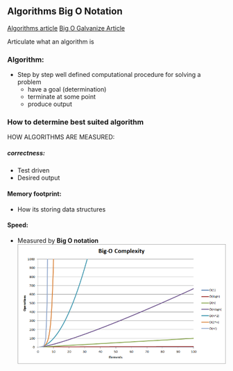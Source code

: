 ## Algorithms Big O Notation
[Algorithms article](https://learn.galvanize.com/content/gSchool/computer-science-curriculum/master/Unit-1/01-intro-to-algorithms.md)
[Big O Galvanize Article](https://learn.galvanize.com/content/gSchool/computer-science-curriculum/master/Unit-1/02-big-o-notation.md)

Articulate what an algorithm is

### Algorithm:
- Step by step well defined computational procedure for solving a problem
  - have a goal (determination)
  - terminate at some point
  - produce output

### How to determine best suited algorithm

HOW ALGORITHMS ARE MEASURED:
##### correctness:
  - Test driven
  - Desired output

#### Memory footprint:
  - How its storing data structures

#### Speed:
  - Measured by **Big O notation**
![](bigOgraph.png)
